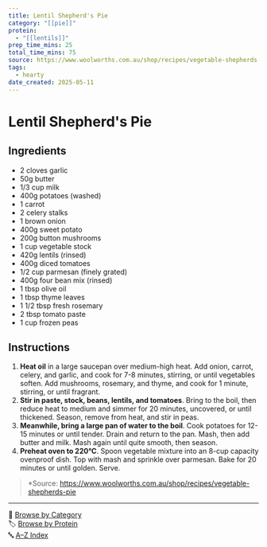 ```yaml
---
title: Lentil Shepherd's Pie
category: "[[pie]]"
protein:
  - "[[lentils]]"
prep_time_mins: 25
total_time_mins: 75
source: https://www.woolworths.com.au/shop/recipes/vegetable-shepherds-pie
tags:
  - hearty
date_created: 2025-05-11
---
```


# Lentil Shepherd's Pie

## Ingredients
- 2 cloves garlic
- 50g butter
- 1/3 cup milk
- 400g potatoes (washed)
- 1 carrot
- 2 celery stalks
- 1 brown onion
- 400g sweet potato
- 200g button mushrooms
- 1 cup vegetable stock
- 420g lentils (rinsed)
- 400g diced tomatoes
- 1/2 cup parmesan (finely grated)
- 400g four bean mix (rinsed)
- 1 tbsp olive oil
- 1 tbsp thyme leaves
- 1 1/2 tbsp fresh rosemary
- 2 tbsp tomato paste
- 1 cup frozen peas

## Instructions
1. **Heat oil** in a large saucepan over medium-high heat. Add onion, carrot, celery, and garlic, and cook for 7-8 minutes, stirring, or until vegetables soften. Add mushrooms, rosemary, and thyme, and cook for 1 minute, stirring, or until fragrant.
2. **Stir in paste, stock, beans, lentils, and tomatoes**. Bring to the boil, then reduce heat to medium and simmer for 20 minutes, uncovered, or until thickened. Season, remove from heat, and stir in peas.
3. **Meanwhile, bring a large pan of water to the boil**. Cook potatoes for 12-15 minutes or until tender. Drain and return to the pan. Mash, then add butter and milk. Mash again until quite smooth, then season.
4. **Preheat oven to 220°C**. Spoon vegetable mixture into an 8-cup capacity ovenproof dish. Top with mash and sprinkle over parmesan. Bake for 20 minutes or until golden. Serve.

> *Source: https://www.woolworths.com.au/shop/recipes/vegetable-shepherds-pie

---

📁 [Browse by Category](../indexes/categories.md)  
🏷️ [Browse by Protein](../indexes/proteins.md)  
🔤 [A–Z Index](../indexes/alphabet.md)
